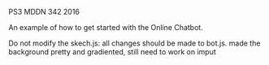 PS3 MDDN 342 2016

An example of how to get started with the Online Chatbot.

Do not modify the skech.js: all changes should be made to bot.js.
made the background pretty and gradiented, still need to work on imput

